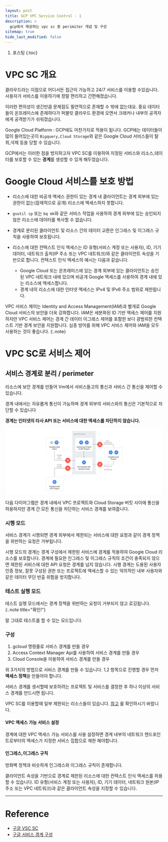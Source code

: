 ```yaml
---
layout: post
title: GCP VPC Service Control - 1
description: >
  gcp에서 제공하는 vpc sc 중 perimiter 개념 및 구성
sitemap: true
hide_last_modified: false
---
```

1. 포스팅
{:toc}

# VPC SC 개요
클라우드라는 이점으로 어디서든 접근이 가능하고 24/7 서비스를 이용할 수있습니다. 사용자가 서비스를 이용하기에 정말 편리하고 간편해졌습니다.

이러한 편의성이 생긴만큼 문제점도 필연적으로 존재할 수 밖에 없는데요. 중요 데이터들이 온프레미스에 존재하다가 퍼블릿 클라우드 환경에 오면서 크래커나 내부의 공격자에게
공격받기가 쉬워졌습니다. 

Google Cloud Platform : GCP에도 마찬가지로 적용이 됩니다. GCP에는 데이터들이 많이 들어있는곳이 `Bigquery,Cloud Storage`와 같은 Google Cloud 서비스들이
탈취,삭제 등을 당할 수 있습니다.

GCP에서는 이러한 점을 방지하고자 VPC SC를 이용하여 지정된 서비스와 리소스,데이터를 보호할 수 있는 **경계**를 생성할 수 있게 해두었습니다.

# Google Cloud 서비스를 보호 방법

- 리소스에 대한 비공개 액세스 권한이 있는 경계 내 클라이언트는 경계 외부에 있는 권한이 없는(잠재적으로 공개) 리소스에 액세스하지 못합니다.


- `gsutil cp` 또는 `bq mk`와 같은 서비스 작업을 사용하여 경계 외부에 있는 승인되지 않은 리소스에 데이터를 복사할 수 없습니다.


- 경계로 분리된 클라이언트 및 리소스 간의 데이터 교환은 인그레스 및 이그레스 규칙을 사용하여 보호됩니다.


- 리소스에 대한 컨텍스트 인식 액세스는 ID 유형(서비스 계정 또는 사용자), ID, 기기 데이터, 네트워크 출처(IP 주소 또는 VPC 네트워크)와 같은 클라이언트 속성을 기반으로 합니다. 컨텍스트 인식 액세스의 예시는 다음과 같습니다.

  - Google Cloud 또는 온프레미스에 있는 경계 외부에 있는 클라이언트는 승인된 VPC 네트워크 내에 있으며 비공개 Google 액세스를 사용하여 경계 내에 있는 리소스에 액세스합니다.
  - 경계 내의 리소스에 대한 인터넷 액세스는 IPv4 및 IPv6 주소 범위로 제한됩니다.

VPC 서비스 제어는 Identity and Access Management(IAM)과 별개로 Google Cloud 서비스의 보안을 더욱 강화합니다. IAM은 세분화된 ID 기반 액세스 제어를 지원하지만 VPC 서비스 제어는 경계 간 데이터 이그레스 제어를 포함한 보다 광범위한 컨텍스트 기반 경계 보안을 지원합니다. 심층 방어를 위해 VPC 서비스 제어와 IAM을 모두 사용하는 것이 좋습니다.
{:.note}

# VPC SC로 서비스 제어

## 서비스 경계로 분리 / perimeter

리소스에 보안 경계를 만들어 Vm에서 서비스들고의 통신과 서비스 간 통신을 제어할 수 있습니다. 

경계 내에서는 자유롭게 통신이 가능하며 경계 외부의 서비스와의 통신은 기본적으로 차단할 수 있습니다 

**경계는 인터넷의 타사 API 또는 서비스에 대한 액세스를 차단하지 않습니다.**

![service_perimeter.png](/assets/img/blog/posting/gcp/service_perimeter.png)

다음 다이어그램은 경계 내에서 VPC 프로젝트와 Cloud Storage 버킷 사이에 통신을 허용하지만 경계 간 모든 통신을 차단하는 서비스 경계를 보여줍니다.


### 시행 모드

서비스 경계가 시행되면 경계 외부에서 제한되는 서비스에 대한 요청과 같이 경계 정책을 위반하는 요청은 거부됩니다.

시행 모드의 경계는 경계 구성에서 제한된 서비스에 경계를 적용하여 Google Cloud 리소스를 보호합니다. 경계에 필요한 인그레스 및 이그레스 규칙의 조건이 충족되지 않으면 제한된 서비스에 대한 API 요청은 경계를 넘지 않습니다. 시행 경계는 도용된 사용자 인증 정보, 잘못 구성된 권한 또는 프로젝트에 액세스할 수 있는 악의적인 내부 사용자와 같은 데이터 무단 반출 위험을 방지합니다.

### 테스트 실행 모드

테스트 실행 모드에서는 경계 정책을 위반하는 요청이 거부되지 않고 로깅됩니다.
{:.note title="확인!"}

말 그대로 테스트를 할 수 있는 모드입니다.

### 구성

1. gcloud 명령줄로 서비스 경계를 만들 경우
2. Access Context Manager Api를 사용하여 서비스 경계를 만들 경우
3. Cloud Console을 이용하여 서비스 경계를 만들 경우

위 3가지의 방법으로 서비스 경계를 만들 수 있습니다.
1,2 항목으로 진행할 경우 먼저 **액세스 정책**을 만들어야 합니다.

서비스 경계를 생서할때 보호하려는 프로젝트 및 서비스를 결정한 후 하나 이상의 서비스 경계를 만드시면 됩니다.

VPC SC를 이용할때 일부 제한되는 리소스들이 있습니다. [참고](https://cloud.google.com/vpc-service-controls/docs/supported-products?hl=ko#service-limitations) 를 확인하시기 바랍니다.

#### VPC 액세스 가능 서비스 설정

경계에 대한 VPC 액세스 가능 서비스를 사용 설정하면 경계 내부의 네트워크 엔드포인트로부터의 액세스가 지정한 서비스 집합으로 제한 해야합니다.

#### 인그레스,이그레스 규칙

방화벽 정책과 비슷하게 인그레스와 이그레스 규칙이 존재합니다.

클라이언트 속성을 기반으로 경계로 제한된 리소스에 대한 컨텍스트 인식 액세스를 허용할 수 있습니다. ID 유형(서비스 계정 또는 사용자), ID, 기기 데이터, 네트워크 원본(IP 주소 또는 VPC 네트워크)과 같은 클라이언트 속성을 지정할 수 있습니다.


---
# Reference

- [구글 VSC SC](https://cloud.google.com/vpc-service-controls/docs/overview?hl=ko)
- [구글 서비스 경계 구성](https://cloud.google.com/vpc-service-controls/docs/service-perimeters?hl=ko)